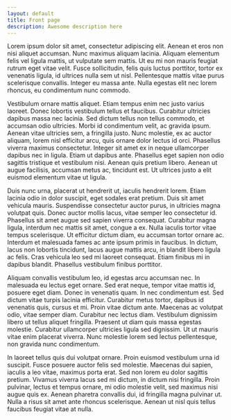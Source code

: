 ```yaml
---
layout: default
title: Front page
description: Awesome description here
---
```


Lorem ipsum dolor sit amet, consectetur adipiscing elit. Aenean et eros non nisi aliquet accumsan. Nunc maximus aliquam lacinia. Aliquam elementum felis vel ligula mattis, ut vulputate sem mattis. Ut eu mi non mauris feugiat rutrum eget vitae velit. Fusce sollicitudin, felis quis luctus porttitor, tortor ex venenatis ligula, id ultrices nulla sem ut nisl. Pellentesque mattis vitae purus scelerisque convallis. Integer eu massa ante. Nulla egestas elit nec lorem rhoncus, eu condimentum nunc commodo.

Vestibulum ornare mattis aliquet. Etiam tempus enim nec justo varius laoreet. Donec lobortis vestibulum tellus et faucibus. Curabitur ultricies dapibus massa nec lacinia. Sed dictum tellus non tellus commodo, et accumsan odio ultricies. Morbi id condimentum velit, ac gravida ipsum. Aenean vitae ultricies sem, a fringilla justo. Nunc molestie, ex ac auctor aliquam, lorem nisl efficitur arcu, quis ornare dolor lectus id orci. Phasellus viverra maximus consectetur. Integer sit amet ex in neque ullamcorper dapibus nec in ligula. Etiam ut dapibus ante. Phasellus eget sapien non odio sagittis tristique et vestibulum nisi. Aenean quis pretium libero. Aenean ut augue facilisis, accumsan metus ac, tincidunt est. Ut ultrices justo a elit euismod elementum vitae ut ligula.

Duis nunc urna, placerat ut hendrerit ut, iaculis hendrerit lorem. Etiam lacinia odio in dolor suscipit, eget sodales erat pretium. Duis sit amet vehicula mauris. Suspendisse consectetur auctor purus, in ultricies magna volutpat quis. Donec auctor mollis lacus, vitae semper leo consectetur id. Phasellus sit amet augue sed sapien viverra consequat. Curabitur magna ligula, interdum nec mattis sit amet, congue a ex. Nulla iaculis tortor vitae tempus scelerisque. Ut efficitur dictum diam, eu accumsan tortor ornare ac. Interdum et malesuada fames ac ante ipsum primis in faucibus. In dictum, lacus non lobortis tincidunt, lacus augue mattis arcu, in blandit libero ligula ac felis. Cras vehicula leo sed mi laoreet consequat. Etiam finibus mi in dapibus blandit. Phasellus vestibulum finibus porttitor.

Aliquam convallis vestibulum leo, id egestas arcu accumsan nec. In malesuada eu lectus eget ornare. Sed erat neque, tempor vitae mattis id, posuere eget diam. Donec in venenatis quam. In nec condimentum est. Sed dictum vitae turpis lacinia efficitur. Curabitur metus tortor, dapibus id venenatis quis, cursus et mi. Proin vitae dictum ante. Maecenas ac volutpat odio, vitae semper diam. Curabitur nec lectus diam. Vestibulum dignissim libero ut tellus aliquet fringilla. Praesent ut diam quis massa egestas molestie. Curabitur ullamcorper ultricies ligula sed dignissim. Ut ut mauris vitae enim placerat viverra. Nunc molestie lorem sed lectus pellentesque, non gravida nunc condimentum.

In laoreet tellus quis dui volutpat ornare. Proin euismod vestibulum urna id suscipit. Fusce posuere auctor felis sed molestie. Maecenas dui sapien, iaculis a leo vitae, maximus porta erat. Sed non lorem eu dolor sagittis pretium. Vivamus viverra lacus sed mi dictum, in dictum nisi fringilla. Proin pulvinar, lectus et tempus ornare, mi odio molestie velit, sed maximus nisi augue quis ex. Aenean pharetra convallis dui, id fringilla magna pulvinar ut. Nulla a risus sit amet ante rhoncus scelerisque. Aenean ut nisl quis tellus faucibus feugiat vitae at nulla.
